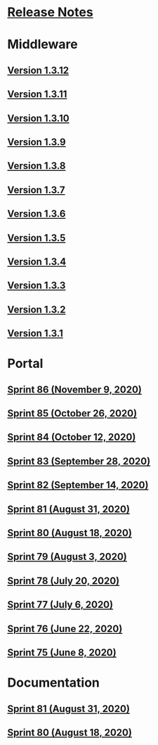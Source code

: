 # [Release Notes](README.md)
# Middleware
## [Version 1.3.12](middleware/middleware-1.3.12.md)
## [Version 1.3.11](middleware/middleware-1.3.11.md)
## [Version 1.3.10](middleware/middleware-1.3.10.md)
## [Version 1.3.9](middleware/middleware-1.3.9.md)
## [Version 1.3.8](middleware/middleware-1.3.8.md)
## [Version 1.3.7](middleware/middleware-1.3.7.md)
## [Version 1.3.6](middleware/middleware-1.3.6.md)
## [Version 1.3.5](middleware/middleware-1.3.5.md)
## [Version 1.3.4](middleware/middleware-1.3.4.md)
## [Version 1.3.3](middleware/middleware-1.3.3.md)
## [Version 1.3.2](middleware/middleware-1.3.2.md)
## [Version 1.3.1](middleware/middleware-1.3.1.md)
# Portal
## [Sprint 86 (November 9, 2020)](portal/portal-sprint-86.md)
## [Sprint 85 (October 26, 2020)](portal/portal-sprint-85.md)
## [Sprint 84 (October 12, 2020)](portal/portal-sprint-84.md)
## [Sprint 83 (September 28, 2020)](portal/portal-sprint-83.md)
## [Sprint 82 (September 14, 2020)](portal/portal-sprint-82.md)
## [Sprint 81 (August 31, 2020)](portal/portal-sprint-81.md)
## [Sprint 80 (August 18, 2020)](portal/portal-sprint-80.md)
## [Sprint 79 (August 3, 2020)](portal/portal-sprint-79.md)
## [Sprint 78 (July 20, 2020)](portal/portal-sprint-78.md)
## [Sprint 77 (July 6, 2020)](portal/portal-sprint-77.md)
## [Sprint 76 (June 22, 2020)](portal/portal-sprint-76.md)
## [Sprint 75 (June 8, 2020)](portal/portal-sprint-75.md)
# Documentation
## [Sprint 81 (August 31, 2020)](documentation/market-de-sprint-81.md)
## [Sprint 80 (August 18, 2020)](documentation/sprint-80.md)
